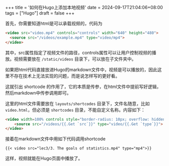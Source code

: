 +++
title = '如何在Hugo上添加本地视频'
date = 2024-09-17T21:04:06+08:00
tags = ["Hugo"]
draft = false
+++

首先，你需要知道html是可以承载视频的，代码为

```html
<video src="video.mp4" controls="controls" width="640" height="480">
  <source src="/videos/example.mp4" type="video/mp4">
</video>
```

其中，src属性指定了视频文件的路径，controls属性可以让用户控制视频的播放。视频需要放在 `/static/videos` 目录下，可以放在子文件夹中。

如果把html代码直接放进Hugo的markdown文件中，视频是可以播放的，因此这里不存在技术上无法实现的问题，而是说怎样写的更好看。

这就引出 shortcode 的作用了，它的本质是传参，在html文件中提前写好逻辑，然后markdown中传参调用即可。

这里的html文件需要放在 `layouts/shortcodes` 目录下，文件名随意，比如 `video.html`，但必须是 `shortcodes` 目录，不能自定义名称。内容如下：

```html
<video width=100% controls style="border-radius: 10px; overflow: hidden;">
    <source src="/videos/{{.Get `src`}}" type="video/{{.Get `type`}}">
</video>
```

接着在markdown文件中用如下代码调用shortcode

`{{< video src="lec3/3. The goals of statistics.mp4" type="mp4">}}`

这样，视频就能在Hugo页面中播放了。